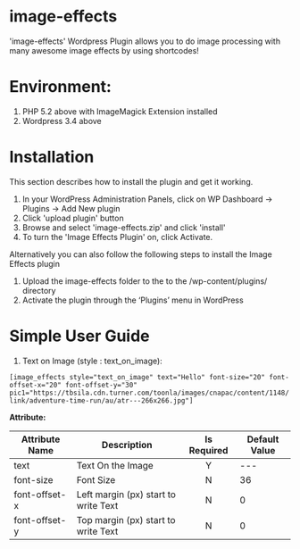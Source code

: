 # image-effects
'image-effects' Wordpress Plugin allows you to do image processing with many awesome image effects by using shortcodes!


# Environment:
1. PHP 5.2 above with ImageMagick Extension installed
2. Wordpress 3.4 above

#	Installation
This section describes how to install the plugin and get it working.

1. In your WordPress Administration Panels, click on WP Dashboard -> Plugins -> Add New plugin
2. Click 'upload plugin' button
3. Browse and select 'image-effects.zip' and click 'install'
4. To turn the 'Image Effects Plugin' on, click Activate.

Alternatively you can also follow the following steps to install the Image Effects plugin

1. Upload the image-effects folder to the to the /wp-content/plugins/ directory
2. Activate the plugin through the ‘Plugins’ menu in WordPress

# Simple User Guide

1. Text on Image (style : text_on_image):

```[image_effects style="text_on_image" text="Hello" font-size="20" font-offset-x="20" font-offset-y="30" pic1="https://tbsila.cdn.turner.com/toonla/images/cnapac/content/1148/link/adventure-time-run/au/atr---266x266.jpg"]```

**Attribute:**

| Attribute Name  | Description  | Is Required | Default Value |
| ------------ | --------------- | :-----: | -------------- |
| text      | Text On the Image | Y | --- |
| font-size      | Font Size | N | 36 |
| font-offset-x | Left margin (px) start to write Text | N | 0 |
| font-offset-y | Top margin (px) start to write Text | N | 0 |